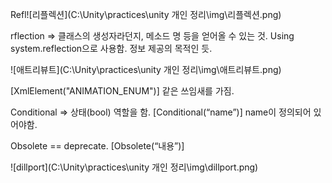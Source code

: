 

Refl![리플렉션](C:\Unity\practices\unity 개인 정리\img\리플렉션.png)

rflection => 클래스의 생성자라던지, 메소드 명 등을 얻어올 수 있는 것. Using system.reflection으로 사용함. 정보 제공의 목적인 듯.



![애트리뷰트](C:\Unity\practices\unity 개인 정리\img\애트리뷰트.png)

 

[XmlElement("ANIMATION_ENUM")] 같은 쓰임새를 가짐.

 

Conditional => 상태(bool) 역할을 함. [Conditional(“name”)] name이 정의되어 있어야함.

Obsolete == deprecate. [Obsolete(“내용”)]

 

 

 ![dillport](C:\Unity\practices\unity 개인 정리\img\dillport.png)